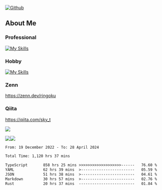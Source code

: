 [![Github](https://img.shields.io/github/followers/skyt-a?label=Follow&style=social)](https://github.com/skyt-a)

## About Me
### Professional
[![My Skills](https://skillicons.dev/icons?i=react,ts,js,nodejs,java,graphql,firebase,githubactions&theme=light)](https://skillicons.dev)
### Hobby
[![My Skills](https://skillicons.dev/icons?i=unity,rust,py&theme=light)](https://skillicons.dev)

### Zenn
https://zenn.dev/ringoku
### Qiita
https://qiita.com/sky_t


![](https://github-profile-summary-cards.vercel.app/api/cards/profile-details?username=skyt-a&theme=default)

![](https://github-profile-summary-cards.vercel.app/api/cards/repos-per-language?username=skyt-a&theme=default)![](https://github-profile-summary-cards.vercel.app/api/cards/stats?username=RinGoku&theme=default)

<!--START_SECTION:waka-->

```txt
From: 19 December 2022 - To: 28 April 2024

Total Time: 1,120 hrs 37 mins

TypeScript       858 hrs 25 mins >>>>>>>>>>>>>>>>>>>------   76.60 %
YAML             62 hrs 39 mins  >------------------------   05.59 %
JSON             51 hrs 38 mins  >------------------------   04.61 %
Markdown         30 hrs 57 mins  >------------------------   02.76 %
Rust             20 hrs 37 mins  -------------------------   01.84 %
```

<!--END_SECTION:waka-->

